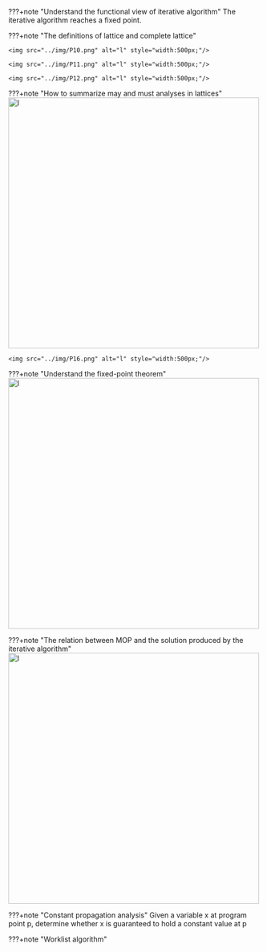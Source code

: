 ???+note "Understand the functional view of iterative algorithm"
    The iterative algorithm reaches a fixed point. 





???+note "The definitions of lattice and complete lattice"

    <img src="../img/P10.png" alt="l" style="width:500px;"/>

    <img src="../img/P11.png" alt="l" style="width:500px;"/>

    <img src="../img/P12.png" alt="l" style="width:500px;"/>


    


???+note "How to summarize may and must analyses in lattices"
    <img src="../img/P14.png" alt="l" style="width:500px;"/>

    <img src="../img/P16.png" alt="l" style="width:500px;"/>




???+note "Understand the fixed-point theorem"
    <img src="../img/P15.png" alt="l" style="width:500px;"/>


???+note "The relation between MOP and the solution produced by the iterative algorithm"
     <img src="../img/P37.png" alt="l" style="width:500px;"/>




???+note "Constant propagation analysis"
    Given a variable x at program point p, determine whether x is guaranteed to hold a constant value at p



???+note "Worklist algorithm"



